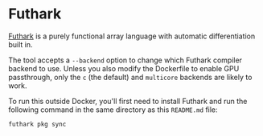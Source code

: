 # Futhark

[Futhark][] is a purely functional array language with automatic differentiation built in.

The tool accepts a `--backend` option to change which Futhark compiler backend to use. Unless you also modify the Dockerfile to enable GPU passthrough, only the `c` (the default) and `multicore` backends are likely to work.

To run this outside Docker, you'll first need to install Futhark and run the following command in the same directory as this `README.md` file:

```sh
futhark pkg sync
```

[futhark]: https://futhark-lang.org/
